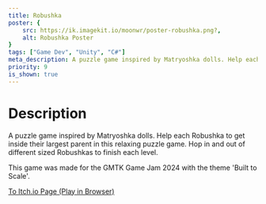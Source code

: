 ```yaml
---
title: Robushka
poster: {
    src: https://ik.imagekit.io/moonwr/poster-robushka.png?,
    alt: Robushka Poster
}
tags: ["Game Dev", "Unity", "C#"]
meta_description: A puzzle game inspired by Matryoshka dolls. Help each Robushka to get inside their largest parent in this relaxing puzzle game. Hop in and out of different sized Robushkas to finish each level. Addin Munawwar (Cadevue).
priority: 9
is_shown: true
---
```


# Description
A puzzle game inspired by Matryoshka dolls. Help each Robushka to get inside their largest parent in this relaxing puzzle game. Hop in and out of different sized Robushkas to finish each level. 

This game was made for the GMTK Game Jam 2024 with the theme 'Built to Scale'.

<a href="https://noart278.itch.io/robushka" target="_blank" rel="noopener noreferrer">To Itch.io Page (Play in Browser)</a><br><br>
